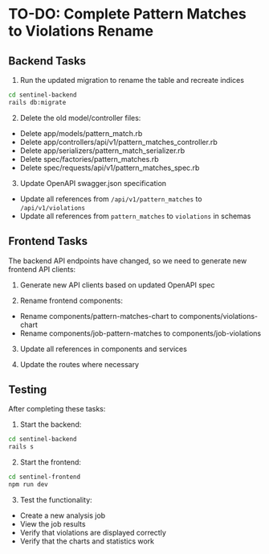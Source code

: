 # TO-DO: Complete Pattern Matches to Violations Rename

## Backend Tasks

1. Run the updated migration to rename the table and recreate indices

```bash
cd sentinel-backend
rails db:migrate
```

2. Delete the old model/controller files:

- Delete app/models/pattern_match.rb
- Delete app/controllers/api/v1/pattern_matches_controller.rb
- Delete app/serializers/pattern_match_serializer.rb
- Delete spec/factories/pattern_matches.rb
- Delete spec/requests/api/v1/pattern_matches_spec.rb

3. Update OpenAPI swagger.json specification

- Update all references from `/api/v1/pattern_matches` to `/api/v1/violations`
- Update all references from `pattern_matches` to `violations` in schemas

## Frontend Tasks

The backend API endpoints have changed, so we need to generate new frontend API clients:

1. Generate new API clients based on updated OpenAPI spec

2. Rename frontend components:

- Rename components/pattern-matches-chart to components/violations-chart
- Rename components/job-pattern-matches to components/job-violations

3. Update all references in components and services

4. Update the routes where necessary

## Testing

After completing these tasks:

1. Start the backend:

```bash
cd sentinel-backend
rails s
```

2. Start the frontend:

```bash
cd sentinel-frontend
npm run dev
```

3. Test the functionality:

- Create a new analysis job
- View the job results
- Verify that violations are displayed correctly
- Verify that the charts and statistics work
